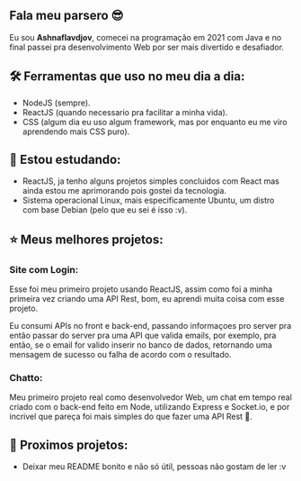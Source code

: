 ## Fala meu parsero 😎

Eu sou **Ashnaflavdjov**, comecei na programação em 2021 com Java e no final passei pra desenvolvimento Web por ser mais divertido e desafiador.

## 🛠️ Ferramentas que uso no meu dia a dia:

- NodeJS (sempre).
- ReactJS (quando necessario pra facilitar a minha vida).
- CSS (algum dia eu uso algum framework, mas por enquanto eu me viro aprendendo mais CSS puro).

## 📖 Estou estudando:

- ReactJS, ja tenho alguns projetos simples concluidos com React mas ainda estou me aprimorando pois gostei da tecnologia.
- Sistema operacional Linux, mais especificamente Ubuntu, um distro com base Debian (pelo que eu sei é isso :v).

## ⭐ Meus melhores projetos:

### Site com Login:

Esse foi meu primeiro projeto usando ReactJS, assim como foi a minha primeira vez criando uma API Rest, bom, eu aprendi muita coisa com esse projeto.

Eu consumi APIs no front e back-end, passando informaçoes pro server pra então passar do server pra uma API que valida emails, por exemplo, pra então, se o email for valido inserir no banco de dados, retornando uma mensagem de sucesso ou falha de acordo com o resultado.

### Chatto:

Meu primeiro projeto real como desenvolvedor Web, um chat em tempo real criado com o back-end feito em Node, utilizando Express e Socket.io, e por incrivel que pareça foi mais simples do que fazer uma API Rest 🗿.

## 🤔 Proximos projetos:

- Deixar meu README bonito e não só útil, pessoas não gostam de ler :v

<!--
**Ashnaflavdjov/Ashnaflavdjov** is a ✨ _special_ ✨ repository because its `README.md` (this file) appears on your GitHub profile.

Here are some ideas to get you started:

- 🔭 I’m currently working on ...
- 🌱 I’m currently learning ...
- 👯 I’m looking to collaborate on ...
- 🤔 I’m looking for help with ...
- 💬 Ask me about ...
- 📫 How to reach me: ...
- 😄 Pronouns: ...
- ⚡ Fun fact: ...
-->
